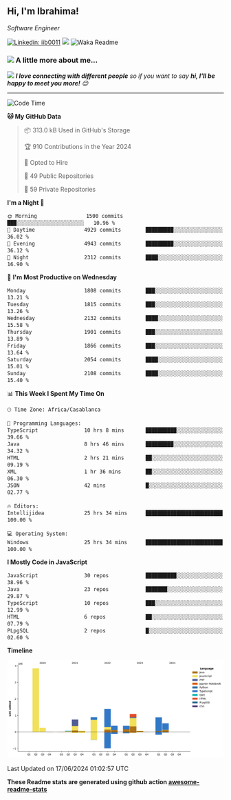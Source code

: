 <h2>Hi, I'm Ibrahima! </h2>
<p><em>Software Engineer 
</em></p>


[![Linkedin: iib0011](https://img.shields.io/badge/-iib0011-blue?style=flat-square&logo=Linkedin&logoColor=white&link=https://www.linkedin.com/in/iib0011/)](https://www.linkedin.com/in/iib0011/)
![](https://visitor-badge.glitch.me/badge?page_id=iib0011)
![Waka Readme](https://github.com/iib0011/iib0011/workflows/Waka%20Readme/badge.svg)


### <img src="https://media.giphy.com/media/VgCDAzcKvsR6OM0uWg/giphy.gif" width="50"> A little more about me...  


<img src="https://media.giphy.com/media/LnQjpWaON8nhr21vNW/giphy.gif" width="60"> <em><b>I love connecting with different people</b> so if you want to say <b>hi, I'll be happy to meet you more!</b> 😊</em>

---
<!--START_SECTION:waka-->
![Code Time](http://img.shields.io/badge/Code%20Time-3%2C455%20hrs%2015%20mins-blue)

**🐱 My GitHub Data** 

> 📦 313.0 kB Used in GitHub's Storage 
 > 
> 🏆 910 Contributions in the Year 2024
 > 
> 💼 Opted to Hire
 > 
> 📜 49 Public Repositories 
 > 
> 🔑 59 Private Repositories 
 > 
**I'm a Night 🦉** 

```text
🌞 Morning                1500 commits        ███░░░░░░░░░░░░░░░░░░░░░░   10.96 % 
🌆 Daytime                4929 commits        █████████░░░░░░░░░░░░░░░░   36.02 % 
🌃 Evening                4943 commits        █████████░░░░░░░░░░░░░░░░   36.12 % 
🌙 Night                  2312 commits        ████░░░░░░░░░░░░░░░░░░░░░   16.90 % 
```
📅 **I'm Most Productive on Wednesday** 

```text
Monday                   1808 commits        ███░░░░░░░░░░░░░░░░░░░░░░   13.21 % 
Tuesday                  1815 commits        ███░░░░░░░░░░░░░░░░░░░░░░   13.26 % 
Wednesday                2132 commits        ████░░░░░░░░░░░░░░░░░░░░░   15.58 % 
Thursday                 1901 commits        ███░░░░░░░░░░░░░░░░░░░░░░   13.89 % 
Friday                   1866 commits        ███░░░░░░░░░░░░░░░░░░░░░░   13.64 % 
Saturday                 2054 commits        ████░░░░░░░░░░░░░░░░░░░░░   15.01 % 
Sunday                   2108 commits        ████░░░░░░░░░░░░░░░░░░░░░   15.40 % 
```


📊 **This Week I Spent My Time On** 

```text
🕑︎ Time Zone: Africa/Casablanca

💬 Programming Languages: 
TypeScript               10 hrs 8 mins       ██████████░░░░░░░░░░░░░░░   39.66 % 
Java                     8 hrs 46 mins       █████████░░░░░░░░░░░░░░░░   34.32 % 
HTML                     2 hrs 21 mins       ██░░░░░░░░░░░░░░░░░░░░░░░   09.19 % 
XML                      1 hr 36 mins        ██░░░░░░░░░░░░░░░░░░░░░░░   06.30 % 
JSON                     42 mins             █░░░░░░░░░░░░░░░░░░░░░░░░   02.77 % 

🔥 Editors: 
Intellijidea             25 hrs 34 mins      █████████████████████████   100.00 % 

💻 Operating System: 
Windows                  25 hrs 34 mins      █████████████████████████   100.00 % 
```

**I Mostly Code in JavaScript** 

```text
JavaScript               30 repos            ██████████░░░░░░░░░░░░░░░   38.96 % 
Java                     23 repos            ███████░░░░░░░░░░░░░░░░░░   29.87 % 
TypeScript               10 repos            ███░░░░░░░░░░░░░░░░░░░░░░   12.99 % 
HTML                     6 repos             ██░░░░░░░░░░░░░░░░░░░░░░░   07.79 % 
PLpgSQL                  2 repos             █░░░░░░░░░░░░░░░░░░░░░░░░   02.60 % 
```



**Timeline**

![Lines of Code chart](https://raw.githubusercontent.com/iib0011/iib0011/master/assets/bar_graph.png)


 Last Updated on 17/06/2024 01:02:57 UTC
<!--END_SECTION:waka-->

**These Readme stats are generated using github action [awesome-readme-stats](https://github.com/iib0011/waka-readme-stats)**
